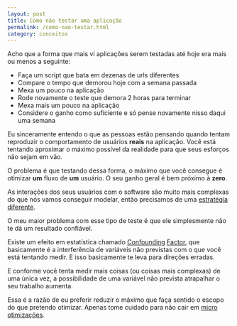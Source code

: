 ```yaml
---
layout: post
title: Como não testar uma aplicação
permalink: /como-nao-testar.html
category: conceitos
---
```


Acho que a forma que mais vi aplicações serem testadas até hoje era mais ou menos a seguinte:

* Faça um script que bata em dezenas de urls diferentes
* Compare o tempo que demorou hoje com a semana passada
* Mexa um pouco na aplicação
* Rode novamente o teste que demora 2 horas para terminar
* Mexa mais um pouco na aplicação
* Considere o ganho como suficiente e só pense novamente nisso daqui uma semana

Eu sinceramente entendo o que as pessoas estão pensando quando tentam reproduzir o comportamento de usuários
**reais** na aplicação. Você está tentando aproximar o máximo possível da realidade para que seus esforços 
não sejam em vão.

O problema é que testando dessa forma, o máximo que você consegue é otimizar **um** fluxo de **um** usuário. O 
seu ganho geral é bem próximo à **zero**.

As interações dos seus usuários com o software são muito mais complexas do que nós vamos conseguir modelar, então
precisamos de uma [estratégia diferente][1].

O meu maior problema com esse tipo de teste é que ele simplesmente não te dá um resultado confiável.

Existe um efeito em estatística chamado [Confounding][2] [Factor][3], que basicamente é a interferência de 
variáveis não previstas com o que você está tentando medir. E isso basicamente te leva para direções erradas.

E conforme você tenta medir mais coisas (ou coisas mais complexas) de uma única vez, a possibilidade de uma
variável não prevista atrapalhar o seu trabalho aumenta.

Essa é a razão de eu preferir reduzir o máximo que faça sentido o escopo do que pretendo otimizar. Apenas tome 
cuidado para não cair em [micro otimizações][4].

[1]: /como-testar.html
[2]: http://stats.org/in_depth/faq/confounding_factors.htm
[3]: http://en.wikipedia.org/wiki/Confounding
[4]: /micro-otimizacao.html
